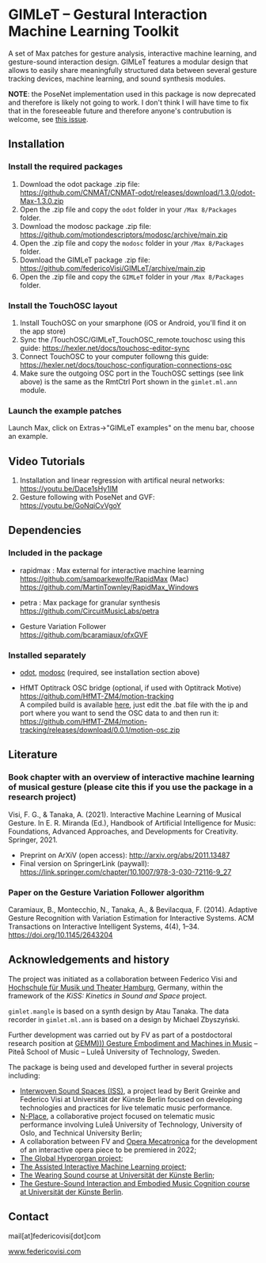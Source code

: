 # GIMLeT – Gestural Interaction Machine Learning Toolkit

A set of Max patches for gesture analysis, interactive machine learning, and gesture-sound interaction design. GIMLeT features a modular design that allows to easily share meaningfully structured data between several gesture tracking devices, machine learning, and sound synthesis modules.

**NOTE**: the PoseNet implementation used in this package is now deprecated and therefore is likely not going to work. I don't think I will have time to fix that in the foreseeable future and therefore anyone's contrubution is welcome, see [this issue](https://github.com/federicoVisi/GIMLeT/issues/11).

## Installation
### Install the required packages
1. Download the odot package .zip file: https://github.com/CNMAT/CNMAT-odot/releases/download/1.3.0/odot-Max-1.3.0.zip
2. Open the .zip file and copy the `odot` folder in your `/Max 8/Packages` folder. 
3. Download the modosc package .zip file: https://github.com/motiondescriptors/modosc/archive/main.zip
4. Open the .zip file and copy the `modosc` folder in your `/Max 8/Packages` folder. 
5. Download the GIMLeT package .zip file: https://github.com/federicoVisi/GIMLeT/archive/main.zip
6. Open the .zip file and copy the `GIMLeT` folder in your `/Max 8/Packages` folder. 

### Install the TouchOSC layout
1. Install TouchOSC on your smarphone (iOS or Android, you'll find it on the app store)
2. Sync the /TouchOSC/GIMLeT_TouchOSC_remote.touchosc using this guide: https://hexler.net/docs/touchosc-editor-sync
3. Connect TouchOSC to your computer followng this guide: https://hexler.net/docs/touchosc-configuration-connections-osc 
4. Make sure the outgoing OSC port in the TouchOSC settings (see link above) is the same as the RmtCtrl Port shown in the `gimlet.ml.ann` module.

### Launch the example patches
Launch Max, click on Extras->"GIMLeT examples" on the menu bar, choose an example. 

## Video Tutorials
1. Installation and linear regression with artifical neural networks: https://youtu.be/Dace1sHy1IM
2. Gesture following with PoseNet and GVF: https://youtu.be/GoNqiCvVgoY

## Dependencies

### Included in the package
- rapidmax : Max external for interactive machine learning  
  https://github.com/samparkewolfe/RapidMax (Mac)  
  https://github.com/MartinTownley/RapidMax_Windows   
  
- petra : Max package for granular synthesis  
  https://github.com/CircuitMusicLabs/petra  
  
- Gesture Variation Follower  
  https://github.com/bcaramiaux/ofxGVF  

### Installed separately 
- [odot](https://github.com/CNMAT/CNMAT-odot/releases/download/1.3.0/odot-Max-1.3.0.zip), [modosc](https://github.com/motiondescriptors/modosc/archive/main.zip) (required, see installation section above)

- HfMT Optitrack OSC bridge (optional, if used with Optitrack Motive)  
  https://github.com/HfMT-ZM4/motion-tracking  
  A compiled build is available [here](https://github.com/HfMT-ZM4/motion-tracking/releases/download/0.0.1/motion-osc.zip), just edit the .bat file with the ip and port where you want to send the OSC data to and then run it: https://github.com/HfMT-ZM4/motion-tracking/releases/download/0.0.1/motion-osc.zip

## Literature
### Book chapter with an overview of interactive machine learning of musical gesture (please cite this if you use the package in a research project)
Visi, F. G., & Tanaka, A. (2021). Interactive Machine Learning of Musical Gesture. In E. R. Miranda (Ed.), Handbook of Artificial Intelligence for Music: Foundations, Advanced Approaches, and Developments for Creativity. Springer, 2021. 

- Preprint on ArXiV (open access): http://arxiv.org/abs/2011.13487
- Final version on SpringerLink (paywall): https://link.springer.com/chapter/10.1007/978-3-030-72116-9_27

### Paper on the Gesture Variation Follower algorithm
Caramiaux, B., Montecchio, N., Tanaka, A., & Bevilacqua, F. (2014). Adaptive Gesture Recognition with Variation Estimation for Interactive Systems. ACM Transactions on Interactive Intelligent Systems, 4(4), 1–34. https://doi.org/10.1145/2643204

## Acknowledgements and history

The project was initiated as a collaboration between Federico Visi and [Hochschule für Musik und Theater Hamburg](https://www.hfmt-hamburg.de/start/), Germany, within the framework of the _KiSS: Kinetics in Sound and Space_ project.

`gimlet.mangle` is based on a synth design by Atau Tanaka. 
The data recorder in `gimlet.ml.ann` is based on a design by Michael Zbyszyński. 

Further development was carried out by FV as part of a postdoctoral research position at [GEMM))) Gesture Embodiment and Machines in Music](https://www.ltu.se/research/subjects/Musikalisk-gestaltning/GEMM) – Piteå School of Music – Luleå University of Technology, Sweden.

The package is being used and developed further in several projects including:
* [Interwoven Sound Spaces (ISS)](https://www.interwovensoundspaces.com/en/interwoven-sound-spaces-en/), a project lead by Berit Greinke and Federico Visi at Universität der Künste Berlin focused on developing technologies and practices for live telematic music performance.
* [N-Place](https://www.uio.no/ritmo/english/news-and-events/events/conferences/2021/RPPW/performances/telematic-etudes/index.html), a collaborative project focused on telematic music performance involving Luleå University of Technology, University of Oslo, and Technical University Berlin;
* A collaboration between FV and [Opera Mecatronica](https://www.operamecatronica.com) for the development of an interactive opera piece to be premiered in 2022;
* [The Global Hyperorgan project](https://youtu.be/49UgqmFoNmE);
* [The Assisted Interactive Machine Learning project](https://youtu.be/emqqHxmkiqQ);
* [The Wearing Sound course at Universität der Künste Berlin](https://design.udk-berlin.de/lehrangebot/wearingsound);
* [The Gesture-Sound Interaction and Embodied Music Cognition course at Universität der Künste Berlin](https://www.udk-berlin.de/fileadmin/2_dezentral/FR_Soundstudies/Sonic_Arts/Syllabi_SoSe_2022/F22-Visi_SE.pdf).

## Contact

mail[at]federicovisi[dot]com

www.federicovisi.com
